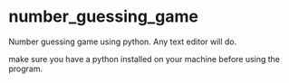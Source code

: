 # number_guessing_game
Number guessing game using python.
Any text editor will do.

make sure you have a python installed on your machine before using the program.
